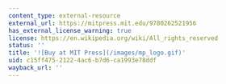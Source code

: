 ```yaml
---
content_type: external-resource
external_url: https://mitpress.mit.edu/9780262521956
has_external_license_warning: true
license: https://en.wikipedia.org/wiki/All_rights_reserved
status: ''
title: '![Buy at MIT Press](/images/mp_logo.gif)'
uid: c15ff475-2122-4ac6-b7d6-ca1993e78ddf
wayback_url: ''
---
```

